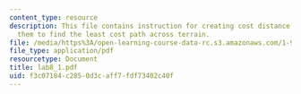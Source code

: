 ```yaml
---
content_type: resource
description: This file contains instruction for creating cost distance grids and using
  them to find the least cost path across terrain.
file: /media/https%3A/open-learning-course-data-rc.s3.amazonaws.com/1-963-environmental-engineering-applications-of-geographic-information-systems-fall-2004/f3c07184c2850d3caff7fdf73402c40f_lab8_1.pdf
file_type: application/pdf
resourcetype: Document
title: lab8_1.pdf
uid: f3c07184-c285-0d3c-aff7-fdf73402c40f
---
```

